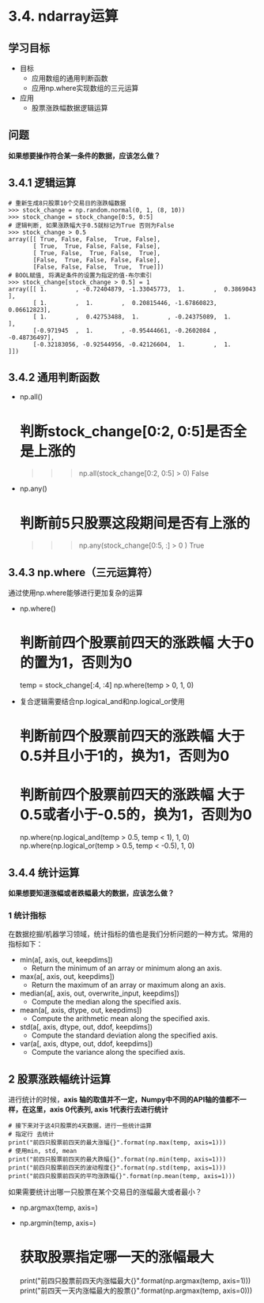 # 3.4. ndarray运算

学习目标
----

*   目标
    *   应用数组的通用判断函数
    *   应用np.where实现数组的三元运算
*   应用
    *   股票涨跌幅数据逻辑运算

问题
--

**如果想要操作符合某一条件的数据，应该怎么做？**

3.4.1 逻辑运算
----------

    # 重新生成8只股票10个交易日的涨跌幅数据
    >>> stock_change = np.random.normal(0, 1, (8, 10))
    >>> stock_change = stock_change[0:5, 0:5]
    # 逻辑判断, 如果涨跌幅大于0.5就标记为True 否则为False
    >>> stock_change > 0.5
    array([[ True, False, False,  True, False],
           [ True,  True, False, False, False],
           [ True, False,  True, False,  True],
           [False,  True, False, False, False],
           [False, False, False,  True,  True]])
    # BOOL赋值, 将满足条件的设置为指定的值-布尔索引
    >>> stock_change[stock_change > 0.5] = 1
    array([[ 1.        , -0.72404879, -1.33045773,  1.        ,  0.3869043 ],
           [ 1.        ,  1.        ,  0.20815446, -1.67860823,  0.06612823],
           [ 1.        ,  0.42753488,  1.        , -0.24375089,  1.        ],
           [-0.971945  ,  1.        , -0.95444661, -0.2602084 , -0.48736497],
           [-0.32183056, -0.92544956, -0.42126604,  1.        ,  1.        ]])


3.4.2 通用判断函数
------------

* np.all()

  # 判断stock_change[0:2, 0:5]是否全是上涨的
  >>> np.all(stock_change[0:2, 0:5] > 0)
  >>> False

* np.any()

  # 判断前5只股票这段期间是否有上涨的
  >>> np.any(stock_change[0:5, :] > 0 )
  >>> True


3.4.3 np.where（三元运算符）
---------------------

通过使用np.where能够进行更加复杂的运算

* np.where()

  # 判断前四个股票前四天的涨跌幅 大于0的置为1，否则为0
  temp = stock_change[:4, :4]
  np.where(temp > 0, 1, 0)

* 复合逻辑需要结合np.logical\_and和np.logical\_or使用

  # 判断前四个股票前四天的涨跌幅 大于0.5并且小于1的，换为1，否则为0
  # 判断前四个股票前四天的涨跌幅 大于0.5或者小于-0.5的，换为1，否则为0
  np.where(np.logical_and(temp > 0.5, temp < 1), 1, 0)
  np.where(np.logical_or(temp > 0.5, temp < -0.5), 1, 0)


3.4.4 统计运算
----------

**如果想要知道涨幅或者跌幅最大的数据，应该怎么做？**

### 1 统计指标

在数据挖掘/机器学习领域，统计指标的值也是我们分析问题的一种方式。常用的指标如下：

*   min(a\[, axis, out, keepdims\])
    *   Return the minimum of an array or minimum along an axis.
*   max(a\[, axis, out, keepdims\])
    *   Return the maximum of an array or maximum along an axis.
*   median(a\[, axis, out, overwrite_input, keepdims\])
    *   Compute the median along the specified axis.
*   mean(a\[, axis, dtype, out, keepdims\])
    *   Compute the arithmetic mean along the specified axis.
*   std(a\[, axis, dtype, out, ddof, keepdims\])
    *   Compute the standard deviation along the specified axis.
*   var(a\[, axis, dtype, out, ddof, keepdims\])
    *   Compute the variance along the specified axis.

2 股票涨跌幅统计运算
-----------

进行统计的时候，**axis 轴的取值并不一定，Numpy中不同的API轴的值都不一样，在这里，axis 0代表列, axis 1代表行去进行统计**

    # 接下来对于这4只股票的4天数据，进行一些统计运算
    # 指定行 去统计
    print("前四只股票前四天的最大涨幅{}".format(np.max(temp, axis=1)))
    # 使用min, std, mean
    print("前四只股票前四天的最大跌幅{}".format(np.min(temp, axis=1)))
    print("前四只股票前四天的波动程度{}".format(np.std(temp, axis=1)))
    print("前四只股票前四天的平均涨跌幅{}".format(np.mean(temp, axis=1)))


如果需要统计出哪一只股票在某个交易日的涨幅最大或者最小？

* np.argmax(temp, axis=)
* np.argmin(temp, axis=)

  # 获取股票指定哪一天的涨幅最大
  print("前四只股票前四天内涨幅最大{}".format(np.argmax(temp, axis=1)))
  print("前四天一天内涨幅最大的股票{}".format(np.argmax(temp, axis=0)))
